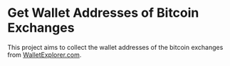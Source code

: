 # Get Wallet Addresses of Bitcoin Exchanges

This project aims to collect the wallet addresses of the bitcoin exchanges from [WalletExplorer.com](https://www.walletexplorer.com/).
